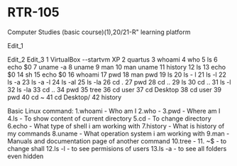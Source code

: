 # RTR-105
Computer Studies (basic course)(1),20/21-R" learning platform 


Edit_1

Edit_2
Edit_3
1  VirtualBox --startvm XP
    2  quartus
    3  whoami
    4  who
    5  ls
    6  echo $0
    7  uname -a
    8  uname
    9  man
   10  man uname
   11  history
   12  ls
   13  echo $0
   14  sh
   15  echo $0
   16  whoami
   17  pwd
   18  man pwd
   19  ls
   20  ls - l
   21  ls -l
   22  ls -a
   23  ls -a -l
   24  ls -al
   25  ls -la
   26  cd .
   27  pwd
   28  cd ..
   29  ls
   30  cd ..
   31  ls -l
   32  ls -la
   33  cd ..
   34  pwd
   35  tree
   36  cd user
   37  cd Desktop
   38  cd user
   39  pwd
   40  cd ~
   41  cd Desktop/
   42  history

Basic Linux command:
1.whoami - Who am I
2.who - 
3.pwd - Where am I
4.ls - To show content of current directory
5.cd - To change directory
6.echo - What type of shell i am working with
7.history - What is history of my commands
8.uname - What operation system i am working with
9.man - Manuals and documentation page of another command
10.tree - 
11. ~$ - to change shall
12.ls -l - to see permisions of users
13.ls -a - to see all folders even hidden 
